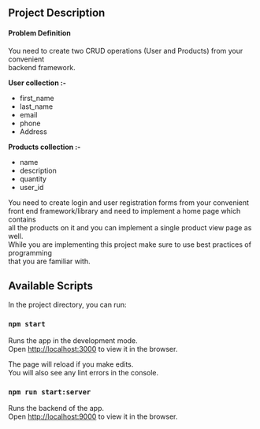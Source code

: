 ## Project Description

#### Problem Definition

You need to create two CRUD operations (User and Products) from your convenient \
backend framework.

**User collection :-**

- first_name
- last_name
- email
- phone
- Address

**Products collection :-**

- name
- description
- quantity
- user_id

You need to create login and user registration forms from your convenient \
front end framework/library and need to implement a home page which contains \
all the products on it and you can implement a single product view page as well. \
While you are implementing this project make sure to use best practices of programming \
that you are familiar with.

## Available Scripts

In the project directory, you can run:

### `npm start`

Runs the app in the development mode.\
Open [http://localhost:3000](http://localhost:3000) to view it in the browser.

The page will reload if you make edits.\
You will also see any lint errors in the console.

### `npm run start:server`

Runs the backend of the app.\
Open [http://localhost:9000](http://localhost:9000) to view it in the browser.
